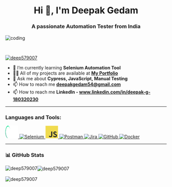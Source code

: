 <h1 align="center">Hi 👋, I'm Deepak Gedam</h1>
<h3 align="center">A passionate Automation Tester from India</h3>

<img align="center" alt="coding" width="100%" height="400px" src="https://r7q6w9z6.rocketcdn.me/career/wp-content/uploads/2020/03/full-stack-development.gif">

<p align="left"> 
  <a href="https://twitter.com/" target="blank">
    <img src="https://img.shields.io/twitter/follow/?logo=twitter&style=for-the-badge" alt="" />
  </a> 
</p>

<p align="left"> 
  <a href="https://github.com/ryo-ma/github-profile-trophy">
    <img src="https://github-profile-trophy.vercel.app/?username=deep579007" alt="deep579007" />
  </a> 
</p>

- 🌱 I’m currently learning **Selenium Automation Tool**  
- 👨‍💻 All of my projects are available at **[My Portfolio](https://deepakgedam.netlify.app/)**  
- 💬 Ask me about **Cypress, JavaScript, Manual Testing**  
- 📫 How to reach me **deepakgedam54@gmail.com**
- 📫 How to reach me **LinkedIn - www.linkedin.com/in/deepak-g-180320230**  

---

<h3 align="left">Languages and Tools:</h3>

<p align="left">
  <!-- Cypress -->
  <a href="https://www.cypress.io/" target="_blank"> 
    <img src="https://raw.githubusercontent.com/cypress-io/cypress/develop/assets/cypress-logo-dark.png" alt="Cypress" width="40" height="40"/> 
  </a> 
  <!-- Selenium -->
  <a href="https://www.selenium.dev/" target="_blank"> 
    <img src="https://upload.wikimedia.org/wikipedia/commons/d/d5/Selenium_Logo.png" alt="Selenium" width="40" height="40"/> 
  </a> 
  <!-- JavaScript -->
  <a href="https://developer.mozilla.org/en-US/docs/Web/JavaScript" target="_blank"> 
    <img src="https://raw.githubusercontent.com/devicons/devicon/master/icons/javascript/javascript-original.svg" alt="JavaScript" width="40" height="40"/> 
  </a>
  <!-- Postman -->
  <a href="https://www.postman.com/" target="_blank"> 
    <img src="https://www.vectorlogo.zone/logos/getpostman/getpostman-icon.svg" alt="Postman" width="40" height="40"/> 
  </a>  
  <!-- Jira (Fixed Logo) -->
  <a href="https://www.atlassian.com/software/jira" target="_blank"> 
    <img src="https://cdn.worldvectorlogo.com/logos/jira-1.svg" alt="Jira" width="40" height="40"/> 
  </a> 
  <!-- GitHub -->
  <a href="https://github.com/" target="_blank"> 
    <img src="https://www.vectorlogo.zone/logos/github/github-icon.svg" alt="GitHub" width="40" height="40"/> 
  </a> 
  <!-- CI/CD -->
  <a href="https://www.docker.com/" target="_blank"> 
    <img src="https://www.vectorlogo.zone/logos/docker/docker-icon.svg" alt="Docker" width="40" height="40"/> 
  </a> 
</p>

---

### 📊 **GitHub Stats**
<p>
  <img align="left" src="https://github-profile-summary-cards.vercel.app/api/cards/repos-per-language?username=Deep579007&theme=github" alt="deep579007" />
</p>

<p>
  <img align="center" src="https://github-profile-summary-cards.vercel.app/api/cards/stats?username=Deep579007&theme=github" alt="deep579007" />
</p>

<p>
  <img align="center" src="https://github-profile-summary-cards.vercel.app/api/cards/profile-details?username=Deep579007&theme=github" alt="deep579007" />
</p>
